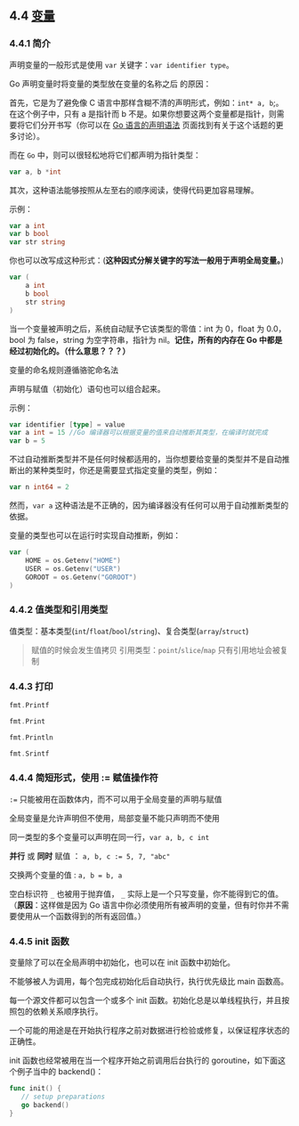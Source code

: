 ## 4.4 [变量](https://github.com/Unknwon/the-way-to-go_ZH_CN/blob/master/eBook/04.4.md)

### 4.4.1 简介

声明变量的一般形式是使用 `var` 关键字：`var identifier type`。

Go 声明变量时将变量的类型放在变量的名称之后 的原因：

首先，它是为了避免像 C 语言中那样含糊不清的声明形式，例如：`int* a, b`;。在这个例子中，只有 a 是指针而 b 不是。如果你想要这两个变量都是指针，则需要将它们分开书写（你可以在 [Go 语言的声明语法](http://blog.golang.org/2010/07/gos-declaration-syntax.html) 页面找到有关于这个话题的更多讨论）。

而在 `Go` 中，则可以很轻松地将它们都声明为指针类型：
```go
var a, b *int
```

其次，这种语法能够按照从左至右的顺序阅读，使得代码更加容易理解。

示例：
```go
var a int
var b bool
var str string
```

你也可以改写成这种形式：(**这种因式分解关键字的写法一般用于声明全局变量。**)
```go
var (
	a int
	b bool
	str string
)
```

当一个变量被声明之后，系统自动赋予它该类型的零值：int 为 0，float 为 0.0，bool 为 false，string 为空字符串，指针为 nil。**记住，所有的内存在 Go 中都是经过初始化的。（什么意思？？？）**

变量的命名规则遵循骆驼命名法

声明与赋值（初始化）语句也可以组合起来。

示例：
```go
var identifier [type] = value
var a int = 15 //Go 编译器可以根据变量的值来自动推断其类型，在编译时就完成
var b = 5
```

不过自动推断类型并不是任何时候都适用的，当你想要给变量的类型并不是自动推断出的某种类型时，你还是需要显式指定变量的类型，例如：
```go
var n int64 = 2
```

然而，`var a` 这种语法是不正确的，因为编译器没有任何可以用于自动推断类型的依据。

变量的类型也可以在运行时实现自动推断，例如：
```go
var (
	HOME = os.Getenv("HOME")
	USER = os.Getenv("USER")
	GOROOT = os.Getenv("GOROOT")
)
```

### 4.4.2 值类型和引用类型

值类型：基本类型(`int`/`float`/`bool`/`string`)、复合类型(`array`/`struct`)
> 赋值的时候会发生值拷贝
引用类型：`point`/`slice`/`map`
> 只有引用地址会被复制

### 4.4.3 打印
```go
fmt.Printf

fmt.Print

fmt.Println

fmt.Srintf
```

### 4.4.4 简短形式，使用 := 赋值操作符

`:=` 只能被用在函数体内，而不可以用于全局变量的声明与赋值

全局变量是允许声明但不使用，局部变量不能只声明而不使用

同一类型的多个变量可以声明在同一行，`var a, b, c int`

**并行** 或 **同时** 赋值 ： `a, b, c := 5, 7, "abc"`

交换两个变量的值 : `a, b = b, a`

空白标识符 `_` 也被用于抛弃值， `_` 实际上是一个只写变量，你不能得到它的值。（**原因**：这样做是因为 Go 语言中你必须使用所有被声明的变量，但有时你并不需要使用从一个函数得到的所有返回值。）

### 4.4.5 init 函数

变量除了可以在全局声明中初始化，也可以在 init 函数中初始化。

不能够被人为调用，每个包完成初始化后自动执行，执行优先级比 main 函数高。

每一个源文件都可以包含一个或多个 init 函数。初始化总是以单线程执行，并且按照包的依赖关系顺序执行。

一个可能的用途是在开始执行程序之前对数据进行检验或修复，以保证程序状态的正确性。

init 函数也经常被用在当一个程序开始之前调用后台执行的 goroutine，如下面这个例子当中的 backend()：
```go
func init() {
   // setup preparations
   go backend()
}
```

